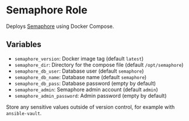 # Semaphore Role

Deploys [Semaphore](https://github.com/ansible-semaphore/semaphore) using Docker Compose.

## Variables

- `semaphore_version`: Docker image tag (default `latest`)
- `semaphore_dir`: Directory for the compose file (default `/opt/semaphore`)
- `semaphore_db_user`: Database user (default `semaphore`)
- `semaphore_db_name`: Database name (default `semaphore`)
- `semaphore_db_pass`: Database password (empty by default)
- `semaphore_admin`: Semaphore admin account (default `admin`)
- `semaphore_admin_password`: Admin password (empty by default)

Store any sensitive values outside of version control, for example with `ansible-vault`.

